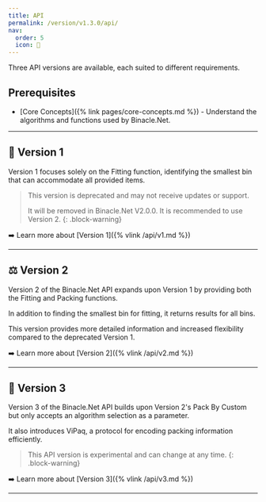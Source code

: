 ```yaml
---
title: API
permalink: /version/v1.3.0/api/
nav:
  order: 5
  icon: 📡
---
```


Three API versions are available, each suited to different requirements.

## Prerequisites

- [Core Concepts]({% link pages/core-concepts.md %}) - Understand the algorithms and functions used by Binacle.Net.

---

## 🚨 Version 1
Version 1 focuses solely on the Fitting function, identifying the smallest bin that can accommodate all provided items.

> This version is deprecated and may not receive updates or support.
> 
> It will be removed in Binacle.Net V2.0.0.
> It is recommended to use Version 2.
{: .block-warning}

➡️ Learn more about [Version 1]({% vlink /api/v1.md %})

---

## ⚖️ Version 2
Version 2 of the Binacle.Net API expands upon Version 1 by providing both the Fitting and Packing functions. 

In addition to finding the smallest bin for fitting, it returns results for all bins. 

This version provides more detailed information and increased flexibility compared to the deprecated Version 1.

➡️ Learn more about [Version 2]({% vlink /api/v2.md %})

---

## 🧪 Version 3 
Version 3 of the Binacle.Net API builds upon Version 2's Pack By Custom but only accepts an algorithm selection as a parameter. 

It also introduces ViPaq, a protocol for encoding packing information efficiently.

> This API version is experimental and can change at any time.
{: .block-warning}

➡️ Learn more about [Version 3]({% vlink /api/v3.md %})

---
